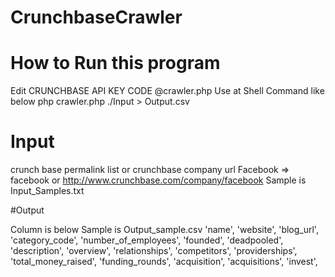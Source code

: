 CrunchbaseCrawler
=================
# How to Run this program

Edit CRUNCHBASE API KEY CODE @crawler.php
Use at Shell Command like below
php crawler.php ./Input > Output.csv

# Input

crunch base permalink list or crunchbase company url
Facebook => facebook or http://www.crunchbase.com/company/facebook
Sample is Input_Samples.txt

#Output

Column is below
Sample is Output_sample.csv
'name',
'website',
'blog_url',
'category_code',
'number_of_employees',
'founded',
'deadpooled',
'description',
'overview',
'relationships',
'competitors',
'providerships',
'total_money_raised',
'funding_rounds',
'acquisition',
'acquisitions',
'invest',
